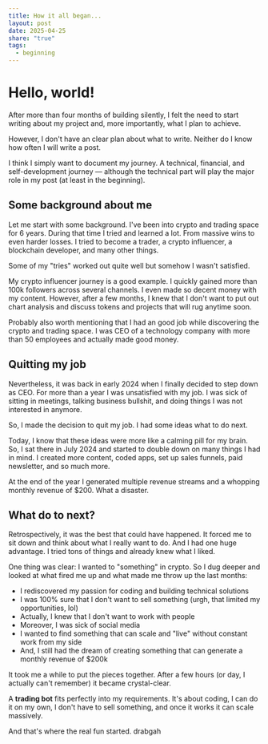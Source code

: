 ```yaml
---
title: How it all began...
layout: post
date: 2025-04-25
share: "true"
tags:
  - beginning
---
```

# Hello, world!
After more than four months of building silently, I felt the need to start writing about my project and, more importantly, what I plan to achieve.

However, I don't have an clear plan about what to write. Neither do I know how often I will write a post. 

I think I simply want to document my journey. A technical, financial, and self-development journey — although the technical part will play the major role in my post (at least in the beginning).

## Some background about me
Let me start with some background. I've been into crypto and trading space for 6 years. During that time I tried and learned a lot. From massive wins to even harder losses. I tried to become a trader, a crypto influencer, a blockchain developer, and many other things.

Some of my "tries" worked out quite well but somehow I wasn't satisfied. 

My crypto influencer journey is a good example. I quickly gained more than 100k followers across several channels. I even made so decent money with my content. However, after a few months, I knew that I don't want to put out chart analysis and discuss tokens and projects that will rug anytime soon.

Probably also worth mentioning that I had an good job while discovering the crypto and trading space. I was CEO of a technology company with more than 50 employees and actually made good money.

## Quitting my job
Nevertheless, it was back in early 2024 when I finally decided to step down as CEO. For more than a year I was unsatisfied with my job. I was sick of sitting in meetings, talking business bullshit, and doing things I was not interested in anymore.

So, I made the decision to quit my job. I had some ideas what to do next. 

Today, I know that these ideas were more like a calming pill for my brain. So, I sat there in July 2024 and started to double down on many things I had in mind. I created more content, coded apps, set up sales funnels, paid newsletter, and so much more.

At the end of the year I generated multiple revenue streams and a whopping monthly revenue of $200. What a disaster.

## What do to next?
Retrospectively, it was the best that could have happened. It forced me to sit down and think about what I really want to do. And I had one huge advantage. I tried tons of things and already knew what I liked.

One thing was clear: I wanted to "something" in crypto. So I dug deeper and looked at what fired me up and what made me throw up the last months:
- I rediscovered my passion for coding and building technical solutions
- I was 100% sure that I don't want to sell something (urgh, that limited my opportunities, lol)
- Actually, I knew that I don't want to work with people
- Moreover, I was sick of social media
- I wanted to find something that can scale and "live" without constant work from my side
- And, I still had the dream of creating something that can generate a monthly revenue of $200k

It took me a while to put the pieces together. After a few hours (or day, I actually can't remember) it became crystal-clear. 

A **trading bot** fits perfectly into my requirements. It's about coding, I can do it on my own, I don't have to sell something, and once it works it can scale massively.

And that's where the real fun started. 
drabgah